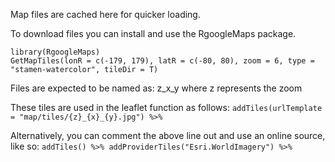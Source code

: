 Map files are cached here for quicker loading. 

To download files you can install and use the RgoogleMaps package.
```
library(RgoogleMaps) 
GetMapTiles(lonR = c(-179, 179), latR = c(-80, 80), zoom = 6, type = "stamen-watercolor", tileDir = T)
```

Files are expected to be named as: z_x_y where z represents the zoom

These tiles are used in the leaflet function as follows:
`addTiles(urlTemplate = "map/tiles/{z}_{x}_{y}.jpg") %>% `

Alternatively, you can comment the above line out and use an online source, like so:
`addTiles() %>% addProviderTiles("Esri.WorldImagery") %>%`

